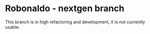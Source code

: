 # Robonaldo - nextgen branch

This branch is in high refactoring and development, it is not currently usable.

